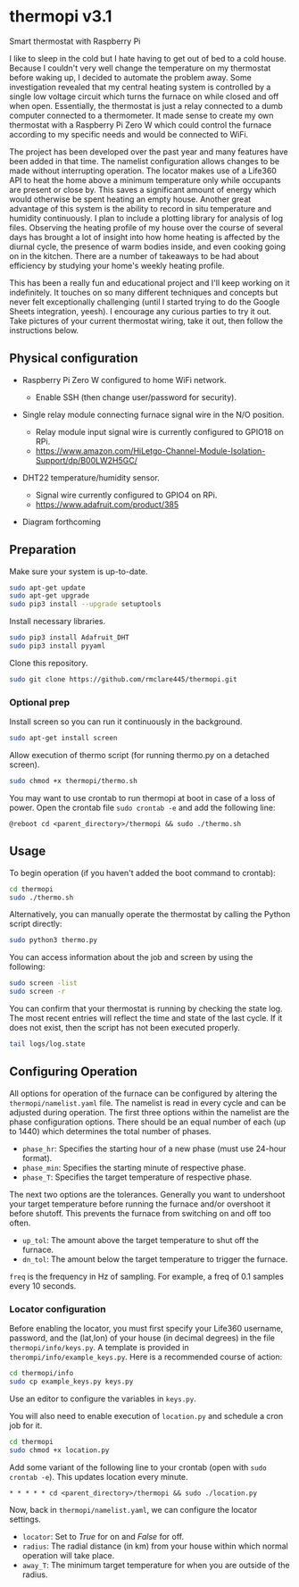 # thermopi v3.1
Smart thermostat with Raspberry Pi

I like to sleep in the cold but I hate having to get out of bed to a cold house.  Because I couldn't very well change the temperature on my thermostat before waking up, I decided to automate the problem away.  Some investigation revealed that my central heating system is controlled by a single low voltage circuit which turns the furnace on while closed and off when open.  Essentially, the thermostat is just a relay connected to a dumb computer connected to a thermometer.  It made sense to create my own thermostat with a Raspberry Pi Zero W which could control the furnace according to my specific needs and would be connected to WiFi.

The project has been developed over the past year and many features have been added in that time.  The namelist configuration allows changes to be made without interrupting operation.  The locator makes use of a Life360 API to heat the home above a minimum temperature only while occupants are present or close by.  This saves a significant amount of energy which would otherwise be spent heating an empty house.  Another great advantage of this system is the ability to record in situ temperature and humidity continuously.  I plan to include a plotting library for analysis of log files.  Observing the heating profile of my house over the course of several days has brought a lot of insight into how home heating is affected by the diurnal cycle, the presence of warm bodies inside, and even cooking going on in the kitchen.  There are a number of takeaways to be had about efficiency by studying your home's weekly heating profile.

This has been a really fun and educational project and I'll keep working on it indefinitely.  It touches on so many different techniques and concepts but never felt exceptionally challenging (until I started trying to do the Google Sheets integration, yeesh).  I encourage any curious parties to try it out.  Take pictures of your current thermostat wiring, take it out, then follow the instructions below.  


## Physical configuration

- Raspberry Pi Zero W configured to home WiFi network.
  - Enable SSH (then change user/password for security).

- Single relay module connecting furnace signal wire in the N/O position.
  - Relay module input signal wire is currently configured to GPIO18 on RPi.
  - https://www.amazon.com/HiLetgo-Channel-Module-Isolation-Support/dp/B00LW2H5GC/
  
- DHT22 temperature/humidity sensor.
  - Signal wire currently configured to GPIO4 on RPi.
  - https://www.adafruit.com/product/385
  
- Diagram forthcoming

## Preparation

Make sure your system is up-to-date.

```bash
sudo apt-get update
sudo apt-get upgrade
sudo pip3 install --upgrade setuptools
```

Install necessary libraries.

```bash
sudo pip3 install Adafruit_DHT
sudo pip3 install pyyaml
```

Clone this repository.

```bash
sudo git clone https://github.com/rmclare445/thermopi.git
```

### Optional prep

Install screen so you can run it continuously in the background.

```bash
sudo apt-get install screen
```

Allow execution of thermo script (for running thermo.py on a detached screen).

```bash
sudo chmod +x thermopi/thermo.sh
```

You may want to use crontab to run thermopi at boot in case of a loss of power.  Open the crontab file ```sudo crontab -e``` and add the following line:

```
@reboot cd <parent_directory>/thermopi && sudo ./thermo.sh
```

## Usage

To begin operation (if you haven't added the boot command to crontab):

```bash
cd thermopi
sudo ./thermo.sh
```

Alternatively, you can manually operate the thermostat by calling the Python script directly:

```bash
sudo python3 thermo.py
```

You can access information about the job and screen by using the following:

```bash
sudo screen -list
sudo screen -r
```

You can confirm that your thermostat is running by checking the state log.  The most recent entries will reflect the time and state of the last cycle.  If it does not exist, then the script has not been executed properly.

```bash
tail logs/log.state
```

## Configuring Operation

All options for operation of the furnace can be configured by altering the ```thermopi/namelist.yaml``` file.  The namelist is read in every cycle and can be adjusted during operation.  The first three options within the namelist are the phase configuration options.  There should be an equal number of each (up to 1440) which determines the total number of phases.

- ```phase_hr```: Specifies the starting hour of a new phase (must use 24-hour format).
- ```phase_min```: Specifies the starting minute of respective phase.
- ```phase_T```: Specifies the target temperature of respective phase.

The next two options are the tolerances.  Generally you want to undershoot your target temperature before running the furnace and/or overshoot it before shutoff.  This prevents the furnace from switching on and off too often.

- ```up_tol```: The amount above the target temperature to shut off the furnace.
- ```dn_tol```: The amount below the target temperature to trigger the furnace.

```freq``` is the frequency in Hz of sampling.  For example, a freq of 0.1 samples every 10 seconds.

### Locator configuration

Before enabling the locator, you must first specify your Life360 username, password, and the (lat,lon) of your house (in decimal degrees) in the file ```thermopi/info/keys.py```.  A template is provided in ```therompi/info/example_keys.py```.  Here is a recommended course of action:

```bash
cd thermopi/info
sudo cp example_keys.py keys.py
```

Use an editor to configure the variables in ```keys.py```.

You will also need to enable execution of ```location.py``` and schedule a cron job for it.

```bash
cd thermopi
sudo chmod +x location.py
```

Add some variant of the following line to your crontab (open with ```sudo crontab -e```).  This updates location every minute.

```
* * * * * cd <parent_directory>/thermopi && sudo ./location.py
```

Now, back in ```thermopi/namelist.yaml```, we can configure the locator settings.

- ```locator```: Set to *True* for on and *False* for off.
- ```radius```: The radial distance (in km) from your house within which normal operation will take place.
-  ```away_T```: The minimum target temperature for when you are outside of the radius.
